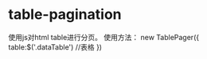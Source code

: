 # table-pagination
使用js对html table进行分页。
使用方法：
	new TablePager({
        table:$('.dataTable') //表格
    })
